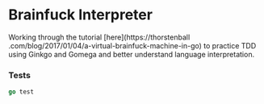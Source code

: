 # Brainfuck Interpreter
Working through the tutorial [here](https://thorstenball
.com/blog/2017/01/04/a-virtual-brainfuck-machine-in-go) to practice TDD using Ginkgo and Gomega 
and better understand language interpretation.

 

### Tests
```go
go test
```